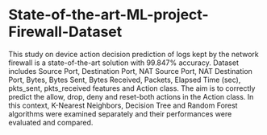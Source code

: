 # State-of-the-art-ML-project-Firewall-Dataset

This study on device action decision prediction of logs kept by the network firewall is a state-of-the-art solution with 99.847% accuracy.
Dataset includes Source Port, Destination Port, NAT Source Port, NAT Destination Port, Bytes, Bytes Sent, Bytes Received, Packets, Elapsed Time (sec), 
pkts_sent, pkts_received features and Action class. The aim is to correctly predict the allow, drop, deny and reset-both actions in the Action class. 
In this context, K-Nearest Neighbors, Decision Tree and Random Forest algorithms were examined separately and their performances were evaluated and compared.
